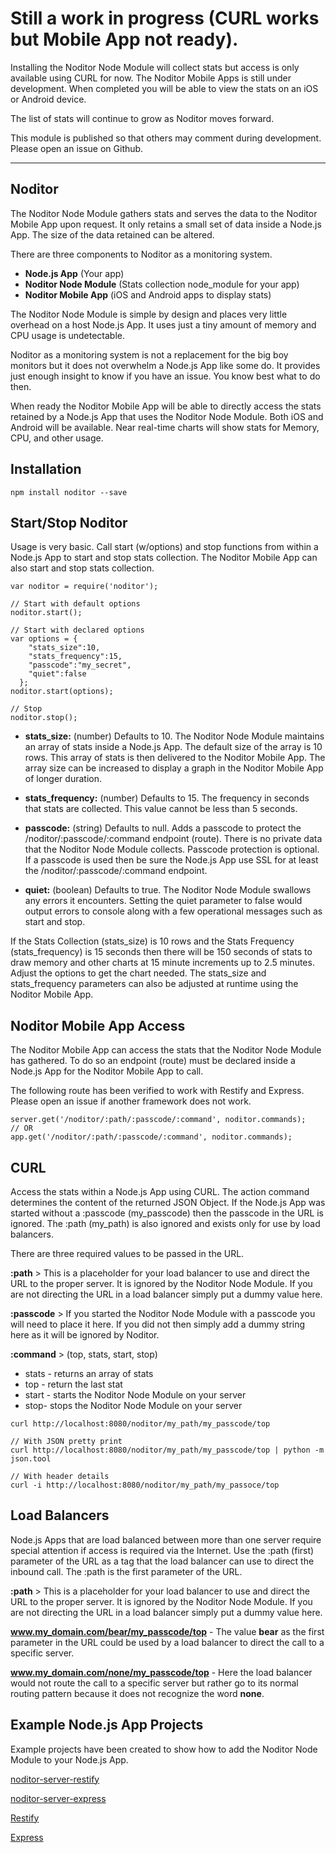 # Still a work in progress (CURL works but Mobile App not ready).
Installing the Noditor Node Module
will collect stats but access is only available using CURL for now. The Noditor Mobile Apps
is still under development. When completed you will be able to view the stats on an iOS or Android device.

The list of stats will continue to grow as Noditor moves forward.

This module is published so that others may comment during development. Please open an issue on Github.

---



## Noditor
The Noditor Node Module gathers stats and
serves the data to the Noditor Mobile App upon request. It only retains a small set of data
inside a Node.js App. The size of the data retained can be altered.

There are three components to Noditor as a monitoring system.

* **Node.js App** (Your app)
* **Noditor Node Module** (Stats collection node_module for your app)
* **Noditor Mobile App** (iOS and Android apps to display stats)

The Noditor Node Module is simple by design and places very little overhead on a host Node.js App.
It uses just a tiny amount of memory and CPU usage is undetectable.

Noditor as a monitoring system is not a replacement for the big boy monitors
but it does not overwhelm a Node.js App like some do.
It provides just enough insight to know if you have an issue. You know best what to do then.

When ready the Noditor Mobile App will be able to directly access the stats retained by a Node.js App
that uses the Noditor Node Module. Both iOS and Android will be available. Near real-time charts will show
stats for Memory, CPU, and other usage.


## Installation
```
npm install noditor --save
```




## Start/Stop Noditor
Usage is very basic. Call start (w/options) and stop functions from within a Node.js App to
start and stop stats collection. The Noditor Mobile App can also start and stop stats collection.
```
var noditor = require('noditor');

// Start with default options
noditor.start();

// Start with declared options
var options = {
    "stats_size":10,
    "stats_frequency":15,
    "passcode":"my_secret",
    "quiet":false
  };
noditor.start(options);

// Stop
noditor.stop();
```


* **stats_size:** (number) Defaults to 10. The Noditor Node Module maintains an array of stats inside a Node.js
App. The default size of the array is 10 rows. This array of stats is then delivered to the Noditor Mobile App. The array size can be increased to display a graph in the Noditor Mobile App of longer duration.

* **stats_frequency:** (number) Defaults to 15. The frequency in seconds that stats are collected. This value cannot be less than 5 seconds.

* **passcode:** (string) Defaults to null. Adds a passcode to protect the /noditor/:passcode/:command endpoint (route). There is no private data that the Noditor Node Module collects. Passcode protection is optional. If a passcode is used then be sure the Node.js App use SSL for at least the /noditor/:passcode/:command endpoint.

* **quiet:** (boolean) Defaults to true. The Noditor Node Module swallows any errors it encounters. Setting the
quiet parameter to false would output errors to console along with a few operational messages such as start
and stop.


If the Stats Collection (stats_size) is 10 rows and the Stats Frequency (stats_frequency)
is 15 seconds then there will be 150 seconds of stats
to draw memory and other charts at 15 minute increments up to 2.5 minutes. Adjust the options to get the
chart needed. The stats_size and stats_frequency parameters can also be adjusted at runtime using the Noditor
Mobile App.



## Noditor Mobile App Access
The Noditor Mobile App can access the stats that the Noditor Node Module has gathered.
To do so an endpoint (route) must be declared inside a Node.js App for the Noditor Mobile App to call.

The following route has been verified to work with Restify and Express. Please open an issue if another
framework does not work.

```
server.get('/noditor/:path/:passcode/:command', noditor.commands);
// OR
app.get('/noditor/:path/:passcode/:command', noditor.commands);
```

## CURL
Access the stats within a Node.js App using CURL. The action command determines the
content of the returned JSON Object. If the Node.js App was started without a :passcode (my_passcode) then
the passcode in the URL is ignored. The :path (my_path) is also ignored and exists only for use by load balancers.


There are three required values to be passed in the URL.

**:path** > This is a placeholder for your load balancer to use and direct the URL to the
proper server. It is ignored by the Noditor Node Module. If you are not directing the URL in a load balancer simply put a dummy value here.

**:passcode** > If you started the Noditor Node Module with a passcode you
will need to place it here. If you did not then simply add a dummy string here as it will be ignored by Noditor.

**:command** > (top, stats, start, stop)
* stats - returns an array of stats
* top - return the last stat
* start - starts the Noditor Node Module on your server
* stop- stops the Noditor Node Module on your server

```
curl http://localhost:8080/noditor/my_path/my_passcode/top

// With JSON pretty print
curl http://localhost:8080/noditor/my_path/my_passcode/top | python -m json.tool

// With header details
curl -i http://localhost:8080/noditor/my_path/my_passoce/top
```



## Load Balancers
Node.js Apps that are load balanced between more than one server require special attention
if access is required via the Internet. Use the :path (first) parameter of the URL as a tag that the load balancer can use to direct the inbound call. The :path is the first parameter
of the URL.

**:path** > This is a placeholder for your load balancer to use and direct the URL to the
proper server. It is ignored by the Noditor Node Module. If you are not directing the URL in a load balancer simply put a dummy value here.

**www.my_domain.com/bear/my_passcode/top** -
The value **bear** as the first parameter in the URL could be used by a load balancer to direct the call to a specific server.

**www.my_domain.com/none/my_passcode/top** -
Here the load balancer would not route the call to a specific server but rather go to
its normal routing pattern because it does not recognize the word **none**.





## Example Node.js App Projects
Example projects have been created to show how to add the Noditor Node Module to your Node.js App.

   [noditor-server-restify](https://github.com/WyomingSoftware/noditor-server-restify)

   [noditor-server-express](https://github.com/WyomingSoftware/noditor-server-express)

   [Restify](http://www.restify.com/)

   [Express](http://www.expressjs.com/)
